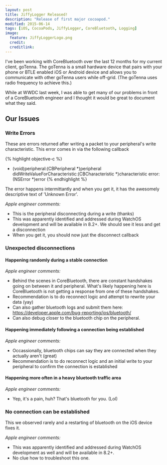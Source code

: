 ```yaml
---
layout: post
title: JiffyLogger Released!
description: "Release of first major cocoapod."
modified: 2015-06-14
tags: [iOS, CocoaPods, JiffyLogger, CoreBluetooth, Logging]
image:
  feature: JiffyLoggerLogo.png
  credit: 
  creditlink: 
---
```


I've been working with CoreBluetooth over the last 12 months for my current client, goTenna. The goTenna is a small hardware device that pairs with your phone or BTLE enabled iOS or Android device and allows you to communicate with other goTenna users while off-grid. (The goTenna uses radio frequency to achieve this.)

While at WWDC last week, I was able to get many of our problems in front of a CoreBluetooth engineer and I thought it would be great to document what they said.

## Our Issues

### Write Errors

These are errors returned after writing a packet to your peripheral's write characteristic. This error comes in via the following callback

{% highlight objective-c %}
- (void)peripheral:(CBPeripheral *)peripheral didWriteValueForCharacteristic:(CBCharacteristic *)characteristic error:(NSError *)error
{% endhighlight %}

The error happens intermittantly and when you get it, it has the awesomely descriptive text of 'Unknown Error'.

*Apple engineer comments:*

* This is the peripheral disconnecting during a write (thanks)
* This was apparently identified and addressed during WatchOS development and will be available in 8.2+. We should see it less and get a disconnection
* When you get it, you should now just the disconnect callback

### Unexpected disconnections

#### Happening randomly during a stable connection

*Apple engineer comments:*

* Behind the scenes in CoreBluetooth, there are constant handshakes going on between it and peripheral. What's likely happening here is CoreBluetooth is not getting a response from one of these handshakes.
* Recommendation is to do reconnect logic and attempt to rewrite your data (yay)
* Can also gather bluetooth logs and submit them here: https://developer.apple.com/bug-reporting/ios/bluetooth/
* Can also debug closer to the bluetooth chip on the peripheral.


#### Happening immediately following a connection being established
*Apple engineer comments:*

* Occassionally, bluetooth chips can say they are connected when they actually aren't (great)
* Recommendation is to do reconnect logic and an initial write to your peripheral to confirm the connection is established

#### Happening more often in a heavy bluetooth traffic area
*Apple engineer comments:*

* Yep, it's a pain, huh? That's bluetooth for you. (Lol)

### No connection can be established

This we observed rarely and a restarting of bluetooth on the iOS device fixes it.

*Apple engineer comments:*

* This was apparently identified and addressed during WatchOS development as well and will be available in 8.2+. 
* No clue how to troubleshoot this one.
